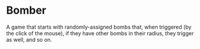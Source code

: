 # Bomber
A game that starts with randomly-assigned bombs that, when triggered (by the click of the mouse), if they have other bombs in their radius, they trigger as well, and so on.
